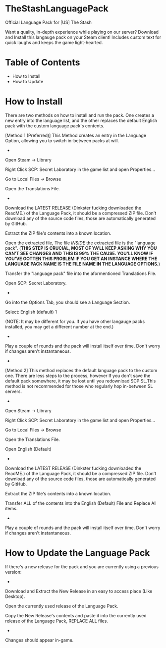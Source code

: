 # TheStashLanguagePack
Official Language Pack for [US] The Stash

Want a quality, in-depth experience while playing on our server? Download and Install this langauge pack on your Steam client!
Includes custom text for quick laughs and keeps the game light-hearted.

# Table of Contents
- How to Install
- How to Update

# How to Install

There are two methods on how to install and run the pack. One creates a new entry into the language list, and the other replaces the default English pack with the custom language pack's contents.


[Method 1 (Preferred)]
This Method creates an entry in the Language Option, allowing you to switch in-between packs at will.

-

Open Steam -> Library

Right Click SCP: Secret Laboratory in the game list and open Properties...

Go to Local Files -> Browse

Open the Translations File.

-

Download the LATEST RELEASE (Dinkster fucking downloaded the ReadME.) of the Language Pack, it should be a compressed ZIP file. Don't download any of the source code files, those are automatically generated by GitHub.

Extract the ZIP file's contents into a known location.

Open the extracted file, The file _INSIDE_ the extracted file is the "language pack".
(**THIS STEP IS CRUCIAL, MOST OF YA'LL KEEP ASKING WHY YOU CAN'T SEE CHANGES AND THIS IS 99% THE CAUSE. YOU'LL KNOW IF YOU'VE GOTTEN THIS PROBLEM IF YOU GET AN INSTANCE WHERE THE LANGUAGE PACK NAME IS THE FILE NAME IN THE LANGUAGE OPTIONS.**)

Transfer the "language pack" file into the aformentioned Translations File.

Open SCP: Secret Laboratory.

-


Go into the Options Tab, you should see a Language Section.

Select: English (default) 1

(NOTE: It may be different for you. If you have other langauge packs installed, you may get a different number at the end.)

-

Play a couple of rounds and the pack will install itself over time.
Don't worry if changes aren't instantaneous.

-

[Method 2] This method replaces the default language pack to the custom one. There are less steps to the process, however If you don't save the default pack somewhere, it may be lost until you redownload SCP:SL.This method is not recommended for those who regularly hop in-between SL servers.

-

Open Steam -> Library

Right Click SCP: Secret Laboratory in the game list and open Properties...

Go to Local Files -> Browse

Open the Translations File.

Open English (Default)

-

Download the LATEST RELEASE (Dinkster fucking downloaded the ReadME.) of the Language Pack, it should be a compressed ZIP file. Don't download any of the source code files, those are automatically generated by GitHub.

Extract the ZIP file's contents into a known location.

Transfer ALL of the contents into the English (Default) File and Replace All items.

-

Play a couple of rounds and the pack will install itself over time.
Don't worry if changes aren't instantaneous.

# How to Update the Language Pack

If there's a new release for the pack and you are currently using a previous version:

-

Download and Extract the New Release in an easy to access place (Like Desktop).

Open the currently used release of the Language Pack.

Copy the New Release's contents and paste it into the currently used release of the Language Pack, REPLACE ALL files.

-


Changes should appear in-game.
